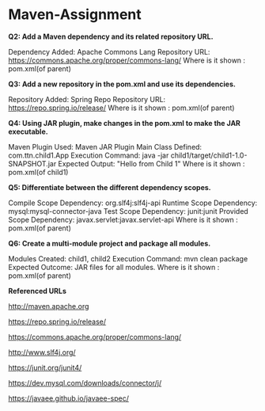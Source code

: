 # Maven-Assignment


**Q2: Add a Maven dependency and its related repository URL.**

Dependency Added: Apache Commons Lang
Repository URL: https://commons.apache.org/proper/commons-lang/
Where is it shown : pom.xml(of parent)


**Q3: Add a new repository in the pom.xml and use its dependencies.**

Repository Added: Spring Repo
Repository URL: https://repo.spring.io/release/
Where is it shown : pom.xml(of parent)


**Q4: Using JAR plugin, make changes in the pom.xml to make the JAR executable.**

Maven Plugin Used: Maven JAR Plugin
Main Class Defined: com.ttn.child1.App
Execution Command: java -jar child1/target/child1-1.0-SNAPSHOT.jar
Expected Output: "Hello from Child 1"
Where is it shown : pom.xml(of child1)


**Q5: Differentiate between the different dependency scopes.**

Compile Scope Dependency: org.slf4j:slf4j-api
Runtime Scope Dependency: mysql:mysql-connector-java
Test Scope Dependency: junit:junit
Provided Scope Dependency: javax.servlet:javax.servlet-api
Where is it shown : pom.xml(of parent)


**Q6: Create a multi-module project and package all modules.**

Modules Created: child1, child2
Execution Command: mvn clean package
Expected Outcome: JAR files for all modules.
Where is it shown : pom.xml(of parent)


**Referenced URLs**

http://maven.apache.org

https://repo.spring.io/release/

https://commons.apache.org/proper/commons-lang/

http://www.slf4j.org/

https://junit.org/junit4/

https://dev.mysql.com/downloads/connector/j/

https://javaee.github.io/javaee-spec/
